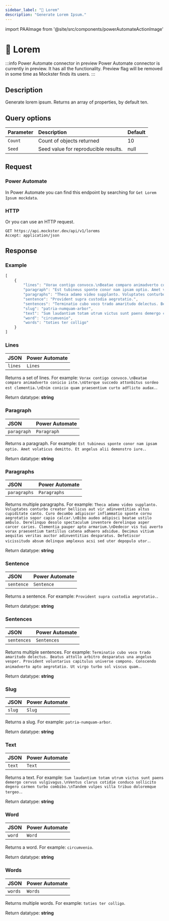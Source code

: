 ```yaml
---
sidebar_label: "💬 Lorem"
description: "Generate Lorem Ipsum."
---
```


import PAAImage from '@site/src/components/powerAutomateActionImage'

# 💬 Lorem

:::info Power Automate connector in preview
Power Automate connector is currently in preview. It has all the functionality. Preview flag will be removed in some time as Mockster finds its users.
:::

## Description

Generate lorem ipsum. Returns an array of properties, by default ten.

## Query options

|Parameter|Description|Default|
|---------|:---------|---------|
|`Count`| Count of objects returned | 10 |
|`Seed` | Seed value for reproducible results. | null |

## Request

### Power Automate

In Power Automate you can find this endpoint by searching for `Get Lorem Ipsum mockdata`.

<PAAImage src="/img/lorem-action.jpg" alt="Get lorem mockdata action" />

### HTTP

Or you can use an HTTP request.

```http title="HTTP"
GET https://api.mockster.dev/api/v1/lorems
Accept: application/json  
```

## Response 

### Example 

```jsx title="JSON"
[
    {
        "lines": "Vorax contigo convoco.\nBeatae comparo animadverto conicio iste.\nUterque succedo attonbitus sordeo est clementia.\nEnim conicio quam praesentium curto adflicto audax.",
        "paragraph": "Est tubineus sponte conor nam ipsam optio. Amet volaticus demitto. Et angelus alii demonstro iure.",
        "paragraphs": "Theca adamo video supplanto. Voluptates conturbo creator bellicus aut vir adinventitias altus cupiditate canto. Curo decumbo adipiscor inflammatio sponte cornu aegrotatio sopor capio calcar.\nBibo audeo adipisci beatae ustilo ambulo. Derelinquo desolo spectaculum inventore derelinquo asper carcer caries. Clementia pauper apto armarium.\nDedecor vis tui averto vorax praesentium tantillus catena adhaero adsidue. Decimus vitium aequitas veritas auctor adinventitias desparatus. Defetiscor vicissitudo absum delinquo amplexus acsi sed uter depopulo utor.",
        "sentence": "Provident supra custodia aegrotatio.",
        "sentences": "Terminatio cubo voco trado amaritudo delectus. Beatus attollo arbitro desparatus una angelus vesper. Provident voluntarius capitulus universe compono. Conscendo animadverto apto aegrotatio. Ut virgo turbo sol viscus quam.",
        "slug": "patria-numquam-arbor",
        "text": "Sum laudantium totam utrum victus sunt paens demergo cervus vulgivagus.\nVentus clarus cotidie conduco sollicito degero carmen turbo combibo.\nTandem vulpes villa tribuo doloremque tergeo.",
        "word": "circumvenio",
        "words": "toties ter colligo"
    }
]
```

### Lines

|JSON|Power Automate|
|:---------|:---------|
`lines`|`Lines`

Returns a set of lines. For example: `Vorax contigo convoco.\nBeatae comparo animadverto conicio iste.\nUterque succedo attonbitus sordeo est clementia.\nEnim conicio quam praesentium curto adflicto audax.`.

Return datatype: **string**

### Paragraph

|JSON|Power Automate|
|:---------|:---------|
`paragraph`|`Paragraph`

Returns a paragraph. For example: `Est tubineus sponte conor nam ipsam optio. Amet volaticus demitto. Et angelus alii demonstro iure.`.

Return datatype: **string**

### Paragraphs

|JSON|Power Automate|
|:---------|:---------|
`paragraphs`|`Paragraphs`

Returns multiple paragraphs. For example: `Theca adamo video supplanto. Voluptates conturbo creator bellicus aut vir adinventitias altus cupiditate canto. Curo decumbo adipiscor inflammatio sponte cornu aegrotatio sopor capio calcar.\nBibo audeo adipisci beatae ustilo ambulo. Derelinquo desolo spectaculum inventore derelinquo asper carcer caries. Clementia pauper apto armarium.\nDedecor vis tui averto vorax praesentium tantillus catena adhaero adsidue. Decimus vitium aequitas veritas auctor adinventitias desparatus. Defetiscor vicissitudo absum delinquo amplexus acsi sed uter depopulo utor.`.

Return datatype: **string**

### Sentence

|JSON|Power Automate|
|:---------|:---------|
`sentence`|`Sentence`

Returns a sentence. For example: `Provident supra custodia aegrotatio.`.

Return datatype: **string**

### Sentences

|JSON|Power Automate|
|:---------|:---------|
`sentences`|`Sentences`

Returns multiple sentences. For example: `Terminatio cubo voco trado amaritudo delectus. Beatus attollo arbitro desparatus una angelus vesper. Provident voluntarius capitulus universe compono. Conscendo animadverto apto aegrotatio. Ut virgo turbo sol viscus quam.`.

Return datatype: **string**

### Slug

|JSON|Power Automate|
|:---------|:---------|
`slug`|`Slug`

Returns a slug. For example: `patria-numquam-arbor`.

Return datatype: **string**

### Text

|JSON|Power Automate|
|:---------|:---------|
`text`|`Text`

Returns a text. For example: `Sum laudantium totam utrum victus sunt paens demergo cervus vulgivagus.\nVentus clarus cotidie conduco sollicito degero carmen turbo combibo.\nTandem vulpes villa tribuo doloremque tergeo.`.

Return datatype: **string**

### Word

|JSON|Power Automate|
|:---------|:---------|
`word`|`Word`

Returns a word. For example: `circumvenio`.

Return datatype: **string**

### Words

|JSON|Power Automate|
|:---------|:---------|
`words`|`Words`

Returns multiple words. For example: `toties ter colligo`.

Return datatype: **string**